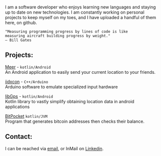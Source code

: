 
I am a software developer who enjoys learning new languages and staying up 
to date on new technologies. I am constantly working on personal projects 
to keep myself on my toes, and I have uploaded a handful of them here, on github. 

```
"Measuring programming progress by lines of code is like
measuring aircraft building progress by weight."
— Bill Gates
``` 
## Projects:

[Meer](/meer/index.md) - `kotlin/Android`<br>
An Android application to easily send your 
current location to your friends.

[iidxcon](/iidxcon/index.md) - `C++/Arduino`<br>
Arduino software to emulate specialized 
input hardware

[libGps](/libGps/index.md) - `kotlin/Android`<br>
Kotlin library to vastly simplify obtaining location
data in android applications

[BitPocket](/BitPocket/index.md) `kotlin/JVM`<br>
Program that generates bitcoin addresses then 
checks their balance. 

## Contact:

I can be reached via [email](mailto:afrise@gmail.com), or InMail on [Linkedin](https://linkedin.com/in/afrise).
